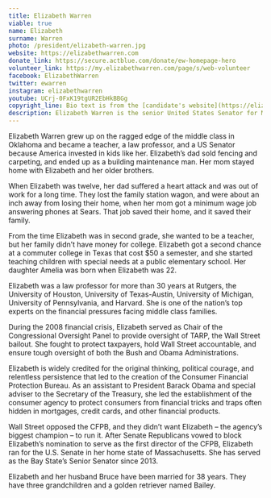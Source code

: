 ```yaml
---
title: Elizabeth Warren
viable: true
name: Elizabeth
surname: Warren
photo: /president/elizabeth-warren.jpg
website: https://elizabethwarren.com
donate_link: https://secure.actblue.com/donate/ew-homepage-hero
volunteer_link: https://my.elizabethwarren.com/page/s/web-volunteer
facebook: ElizabethWarren
twitter: ewarren
instagram: elizabethwarren
youtube: UCrj-0FxK19tgUR2EbHkBBGg
copyright_line: Bio text is from the [candidate's website](https://elizabethwarren.com/meet-elizabeth/) and is &copy; 2019 Warren for President.
description: Elizabeth Warren is the senior United States Senator for Massachusetts and an active consumer protection advocate whose efforts led to the conception and establishment of the U.S. Consumer Financial Protection Bureau.
---
```

Elizabeth Warren grew up on the ragged edge of the middle class in Oklahoma and became a teacher, a law professor, and a US Senator because America invested in kids like her. Elizabeth’s dad sold fencing and carpeting, and ended up as a building maintenance man. Her mom stayed home with Elizabeth and her older brothers.

When Elizabeth was twelve, her dad suffered a heart attack and was out of work for a long time. They lost the family station wagon, and were about an inch away from losing their home, when her mom got a minimum wage job answering phones at Sears. That job saved their home, and it saved their family.

From the time Elizabeth was in second grade, she wanted to be a teacher, but her family didn’t have money for college. Elizabeth got a second chance at a commuter college in Texas that cost $50 a semester, and she started teaching children with special needs at a public elementary school. Her daughter Amelia was born when Elizabeth was 22.

Elizabeth was a law professor for more than 30 years at Rutgers, the University of Houston, University of Texas-Austin, University of Michigan, University of Pennsylvania, and Harvard. She is one of the nation’s top experts on the financial pressures facing middle class families.

During the 2008 financial crisis, Elizabeth served as Chair of the Congressional Oversight Panel to provide oversight of TARP, the Wall Street bailout. She fought to protect taxpayers, hold Wall Street accountable, and ensure tough oversight of both the Bush and Obama Administrations.

Elizabeth is widely credited for the original thinking, political courage, and relentless persistence that led to the creation of the Consumer Financial Protection Bureau. As an assistant to President Barack Obama and special adviser to the Secretary of the Treasury, she led the establishment of the consumer agency to protect consumers from financial tricks and traps often hidden in mortgages, credit cards, and other financial products.

Wall Street opposed the CFPB, and they didn’t want Elizabeth – the agency’s biggest champion – to run it. After Senate Republicans vowed to block Elizabeth’s nomination to serve as the first director of the CFPB, Elizabeth ran for the U.S. Senate in her home state of Massachusetts. She has served as the Bay State’s Senior Senator since 2013.

Elizabeth and her husband Bruce have been married for 38 years. They have three grandchildren and a golden retriever named Bailey.
